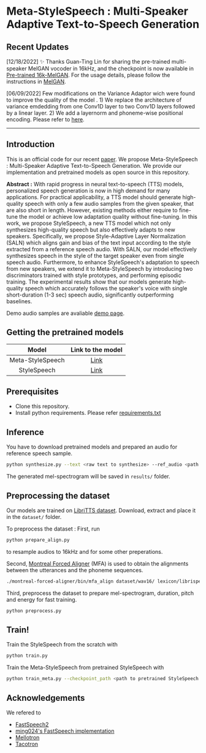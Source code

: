 # Meta-StyleSpeech : Multi-Speaker Adaptive Text-to-Speech Generation

**Recent Updates**
--------
[12/18/2022]
:sparkles: Thanks Guan-Ting Lin for sharing the pre-trained multi-speaker MelGAN vocoder in 16kHz, and the checkpoint is now available in [Pre-trained 16k-MelGAN](https://huggingface.co/Guan-Ting/StyleSpeech-MelGAN-vocoder-16kHz). For the usage details, please follow the instructions in [MelGAN](https://github.com/descriptinc/melgan-neurips).

[06/09/2022]
Few modifications on the Variance Adaptor wich were found to improve the quality of the model . 1) We replace the architecture of variance emdedding from one Conv1D layer to two Conv1D layers followed by a linear layer. 2) We add a layernorm and phoneme-wise positional encoding. Please refer to [here](models/VarianceAdaptor.py).

--------

Introduction
----------

This is an official code for our recent [paper](https://arxiv.org/abs/2106.03153).
We propose Meta-StyleSpeech : Multi-Speaker Adaptive Text-to-Speech Generation.
We provide our implementation and pretrained models as open source in this repository.

**Abstract :**
With rapid progress in neural text-to-speech (TTS) models, personalized speech generation is now in high demand for many applications. For practical applicability, a TTS model should generate high-quality speech with only a few audio samples from the given speaker, that are also short in length. However, existing methods either require to fine-tune the model or achieve low adaptation quality without fine-tuning. In this work, we propose StyleSpeech, a new TTS model which not only synthesizes high-quality speech but also effectively adapts to new speakers. Specifically, we propose Style-Adaptive Layer Normalization (SALN) which aligns gain and bias of the text input according to the style extracted from a reference speech audio. With SALN, our model effectively synthesizes speech in the style of the target speaker even from single speech audio. Furthermore, to enhance StyleSpeech's adaptation to speech from new speakers, we extend it to Meta-StyleSpeech by introducing two discriminators trained with style prototypes, and performing episodic training. The experimental results show that our models generate high-quality speech which accurately follows the speaker's voice with single short-duration (1-3 sec) speech audio, significantly outperforming baselines.

Demo audio samples are avaliable [demo page](https://stylespeech.github.io/).


Getting the pretrained models
----------
| Model | Link to the model | 
| :-------------: | :---------------: |
| Meta-StyleSpeech | [Link](https://drive.google.com/file/d/1xGLGt6bK7IapiKNj9YliMBmP5MCBv9OR/view?usp=sharing) |
| StyleSpeech | [Link](https://drive.google.com/file/d/1Q7yLKnFH4UkOjaszikjaovItNAaTyEVN/view?usp=sharing)  |


Prerequisites
-------------
- Clone this repository.
- Install python requirements. Please refer [requirements.txt](requirements.txt)


Inference
-------------
You have to download pretrained models and prepared an audio for reference speech sample.
```bash
python synthesize.py --text <raw text to synthesize> --ref_audio <path to referecne speech audio> --checkpoint_path <path to pretrained model>
```
The generated mel-spectrogram will be saved in `results/` folder.


Preprocessing the dataset
-------------
Our models are trained on [LibriTTS dataset](https://openslr.org/60/). Download, extract and place it in the `dataset/` folder.

To preprocess the dataset : 
First, run 
```bash
python prepare_align.py 
```
to resample audios to 16kHz and for some other preperations.

Second, [Montreal Forced Aligner](https://montreal-forced-aligner.readthedocs.io/en/latest/) (MFA) is used to obtain the alignments between the utterances and the phoneme sequences.
```bash
./montreal-forced-aligner/bin/mfa_align dataset/wav16/ lexicon/librispeech-lexicon.txt  english datset/TextGrid/ -j 10 -v
```

Third, preprocess the dataset to prepare mel-spectrogram, duration, pitch and energy for fast training.
```bash
python preprocess.py
```

Train!
-------------
Train the StyleSpeech from the scratch with
```bash
python train.py 
```

Train the Meta-StyleSpeech from pretrained StyleSpeech with
```bash
python train_meta.py --checkpoint_path <path to pretrained StyleSpeech model>
```


## Acknowledgements
We refered to
* [FastSpeech2](https://arxiv.org/abs/2006.04558)
* [ming024's FastSpeech implementation](https://github.com/ming024/FastSpeech2)
* [Mellotron](https://github.com/NVIDIA/mellotron)
* [Tacotron](https://github.com/keithito/tacotron)
